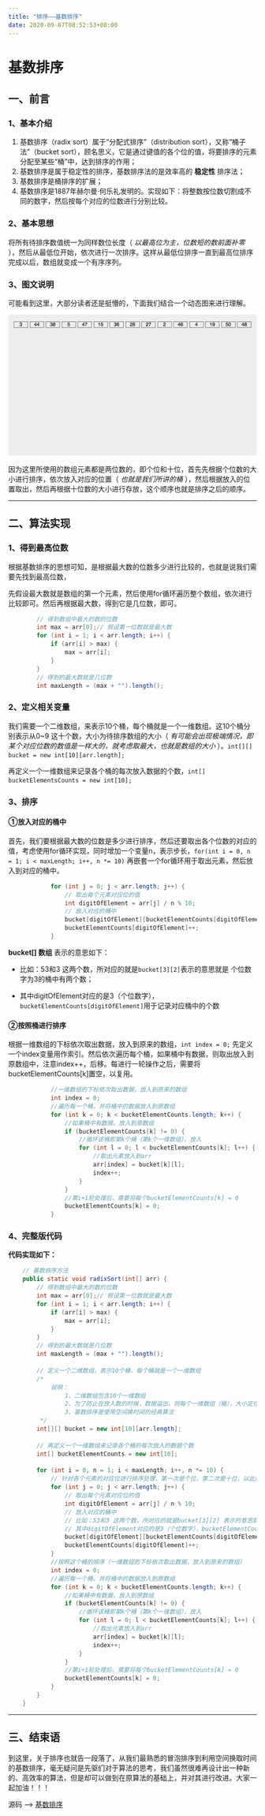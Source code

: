 ```yaml
---
title: "排序——基数排序"
date: 2020-09-07T08:52:53+08:00
---
```


# 基数排序

## 一、前言

### 1、基本介绍

1.   基数排序（radix sort）属于“分配式排序”（distribution sort），又称“桶子法”（bucket sort），顾名思义，它是通过键值的各个位的值，将要排序的元素分配至某些“桶”中，达到排序的作用；
2.   基数排序是属于稳定性的排序，基数排序法的是效率高的 **稳定性** 排序法；
3.   基数排序是桶排序的扩展；
4.   基数排序是1887年赫尔曼·何乐礼发明的。实现如下：将整数按位数切割成不同的数字，然后按每个对应的位数进行分别比较。

### 2、基本思想

将所有待排序数值统一为同样数位长度（ *以最高位为主，位数短的数前面补零* ），然后从最低位开始，依次进行一次排序。这样从最低位排序一直到最高位排序完成以后，数组就变成一个有序序列。

### 3、图文说明

可能看到这里，大部分读者还是挺懵的，下面我们结合一个动态图来进行理解。

![RadixSort](https://github.com/QuakeWang/quakewang.github.io/blob/master/content/imag/RadixSort.gif?raw=true)

因为这里所使用的数组元素都是两位数的，即个位和十位，首先先根据个位数的大小进行排序，依次放入对应的位置（ *也就是我们所讲的桶* ），然后根据放入的位置取出，然后再根据十位数的大小进行存放，这个顺序也就是排序之后的顺序。

----

## 二、算法实现

### 1、得到最高位数

根据基数排序的思想可知，是根据最大数的位数多少进行比较的，也就是说我们需要先找到最高位数，

先假设最大数就是数组的第一个元素，然后使用for循环遍历整个数组，依次进行比较即可。然后再根据最大数，得到它是几位数，即可。

```java
        // 得到数组中最大的数的位数
        int max = arr[0];// 假设第一位数就是最大数
        for (int i = 1; i < arr.length; i++) {
            if (arr[i] > max) {
                max = arr[i];
            }
        }
        // 得到的最大数就是几位数
        int maxLength = (max + "").length();
```

### 2、定义相关变量

我们需要一个二维数组，来表示10个桶，每个桶就是一个一维数组。这10个桶分别表示从0~9 这十个数，大小为待排序数组的大小（ *有可能会出现极端情况，即某个对应位数的数值是一样大的，就考虑取最大，也就是数组的大小* ）。`int[][] bucket = new int[10][arr.length];` 

再定义一个一维数组来记录各个桶的每次放入数据的个数，`int[] bucketElementsCounts = new int[10];` 

### 3、排序

#### ①放入对应的桶中 

首先，我们要根据最大数的位数是多少进行排序，然后还要取出各个位数的对应的值，考虑使用for循环实现，同时增加一个变量n，表示步长，`for(int i = 0, n = 1; i < maxLength; i++, n *= 10)` 再嵌套一个for循环用于取出元素，然后放入到对应的桶中。

```java
            for (int j = 0; j < arr.length; j++) {
                // 取出每个元素对应位的值
                int digitOfElement = arr[j] / n % 10;
                // 放入对应的桶中
                bucket[digitOfElement][bucketElementCounts[digitOfElement]] = arr[j];
                bucketElementCounts[digitOfElement]++;
            }
```

**bucket[] 数组** 表示的意思如下：

-    比如：53和3 这两个数，所对应的就是`bucket[3][2]`表示的意思就是 个位数字为3的桶中有两个数；

-    其中digitOfElement对应的是3（个位数字），`bucketElementCounts[digitOfElement]`用于记录对应桶中的个数

#### ②按照桶进行排序

根据一维数组的下标依次取出数据，放入到原来的数组，`int index = 0;` 先定义一个index变量用作索引。然后依次遍历每个桶，如果桶中有数据，则取出放入到原数组中，注意index++，后移。每进行一轮操作之后，需要将bucketElementCounts[k]置空，以复用。

```java
            //一维数组的下标依次取出数据，放入到原来的数组
            int index = 0;
            //遍历每一个桶，并将桶中的数据放入到原数组
            for (int k = 0; k < bucketElementCounts.length; k++) {
                //如果桶中有数据，放入到原数组
                if (bucketElementCounts[k] != 0) {
                    //循环该桶即第k个桶（第k个一维数组），放入
                    for (int l = 0; l < bucketElementCounts[k]; l++) {
                        //取出元素放入到arr
                        arr[index] = bucket[k][l];
                        index++;
                    }
                }
                //第i+1轮处理后，需要将每个bucketElementCounts[k] = 0
                bucketElementCounts[k] = 0;
            }
```

### 4、完整版代码

**代码实现如下：**

```java
    // 基数排序方法
    public static void radixSort(int[] arr) {
        // 得到数组中最大的数的位数
        int max = arr[0];// 假设第一位数就是最大数
        for (int i = 1; i < arr.length; i++) {
            if (arr[i] > max) {
                max = arr[i];
            }
        }
        // 得到的最大数就是几位数
        int maxLength = (max + "").length();

        // 定义一个二维数组，表示10个桶，每个桶就是一个一维数组
        /*
            说明：
                1、二维数组包含10个一维数组
                2、为了防止在放入数的时候，数据溢出，则每个一维数组（桶），大小定位arr.length
                3、基数排序是使用空间换时间的经典算法
         */
        int[][] bucket = new int[10][arr.length];

        // 再定义一个一维数组来记录各个桶的每次放入的数据个数
        int[] bucketElementCounts = new int[10];

        for (int i = 0, n = 1; i < maxLength; i++, n *= 10) {
            // 针对各个元素的对应位进行排序处理，第一次是个位，第二次是十位，以此类推
            for (int j = 0; j < arr.length; j++) {
                // 取出每个元素对应位的值
                int digitOfElement = arr[j] / n % 10;
                // 放入对应的桶中
                // 比如：53和3 这两个数，所对应的就是bucket[3][2] 表示的意思就是 个位数字为3的桶中有两个数
                // 其中digitOfElement对应的是3（个位数字），bucketElementCounts[digitOfElement]用于记录对应桶中的个数
                bucket[digitOfElement][bucketElementCounts[digitOfElement]] = arr[j];
                bucketElementCounts[digitOfElement]++;
            }
            //按照这个桶的顺序（一维数组的下标依次取出数据，放入到原来的数组）
            int index = 0;
            //遍历每一个桶，并将桶中的数据放入到原数组
            for (int k = 0; k < bucketElementCounts.length; k++) {
                //如果桶中有数据，放入到原数组
                if (bucketElementCounts[k] != 0) {
                    //循环该桶即第k个桶（第k个一维数组），放入
                    for (int l = 0; l < bucketElementCounts[k]; l++) {
                        //取出元素放入到arr
                        arr[index] = bucket[k][l];
                        index++;
                    }
                }
                //第i+1轮处理后，需要将每个bucketElementCounts[k] = 0
                bucketElementCounts[k] = 0;
            }
        }
    }
```

---

## 三、结束语

到这里，关于排序也就告一段落了，从我们最熟悉的冒泡排序到利用空间换取时间的基数排序，毫无疑问是先驱们对于算法的思考，我们虽然很难再设计出一种新的、高效率的算法，但是却可以做到在原算法的基础上，并对其进行改进。大家一起加油！！！

源码 ——> [基数排序](https://github.com/QuakeWang/DataStructure/blob/master/src/com/quake/sort/RadixSort.java)
